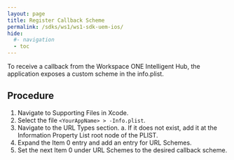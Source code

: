 ```yaml
---
layout: page
title: Register Callback Scheme
permalink: /sdks/ws1/ws1-sdk-uem-ios/
hide:
  #- navigation
  - toc
---
```

 
To receive a callback from the Workspace ONE Intelligent Hub, the application exposes a custom scheme in the info.plist.

## Procedure
1. Navigate to Supporting Files in Xcode.
2. Select the file `<YourAppName> > -Info.plist`.
3. Navigate to the URL Types section.
   a. If it does not exist, add it at the Information Property List root node of the PLIST.
4. Expand the Item 0 entry and add an entry for URL Schemes.
5. Set the next Item 0 under URL Schemes to the desired callback scheme.
